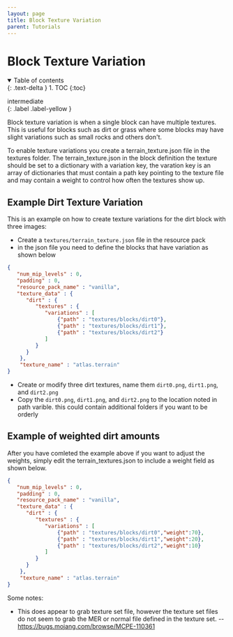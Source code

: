 ```yaml
---
layout: page
title: Block Texture Variation
parent: Tutorials
---
```


# Block Texture Variation

<details id="toc" open markdown="block">
  <summary>
    Table of contents
  </summary>
  {: .text-delta }
1. TOC
{:toc}
</details>

intermediate  
{: .label .label-yellow }

Block texture variation is when a single block can have multiple textures.  This is useful for blocks such as dirt or grass where some blocks may have slight variations such as small rocks and others don't.

To enable texture variations you create a terrain_texture.json file in the textures folder. The terrain_texture.json in the block definition the texture should be set to a dictionary with a variation key, the varation key is an array of dictionaries that must contain a path key pointing to the texture file and may contain a weight to control how often the textures show up.

## Example Dirt Texture Variation

This is an example on how to create texture variations for the dirt block with three images:
- Create a `textures/terrain_texture.json` file in the resource pack
- in the json file you need to define the blocks that have variation as shown below
```json
{
   "num_mip_levels" : 0,
   "padding" : 0,
   "resource_pack_name" : "vanilla",
   "texture_data" : {
      "dirt" : {
         "textures" : {
			"variations" : [
				{"path" : "textures/blocks/dirt0"},
				{"path" : "textures/blocks/dirt1"},
				{"path" : "textures/blocks/dirt2"}
			]
		 }
      }
	},
	"texture_name" : "atlas.terrain"
}
```

- Create or modify three dirt textures, name them `dirt0.png`, `dirt1.png`, and `dirt2.png`
- Copy the `dirt0.png`, `dirt1.png`, and `dirt2.png` to the location noted in path varible. this could contain additional folders if you want to be orderly

## Example of weighted dirt amounts

After you have comleted the example above if you want to adjust the weights, simply edit the terrain_textures.json to include a weight field as shown below.
```json
{
   "num_mip_levels" : 0,
   "padding" : 0,
   "resource_pack_name" : "vanilla",
   "texture_data" : {
      "dirt" : {
         "textures" : {
			"variations" : [
				{"path" : "textures/blocks/dirt0","weight":70},
				{"path" : "textures/blocks/dirt1","weight":20},
				{"path" : "textures/blocks/dirt2","weight":10}
			]
		 }
      }
	},
	"texture_name" : "atlas.terrain"
}
```

Some notes:
- This does appear to grab texture set file, however the texture set files do not seem to grab the MER or normal file defined in the texture set.
  -- https://bugs.mojang.com/browse/MCPE-110361
